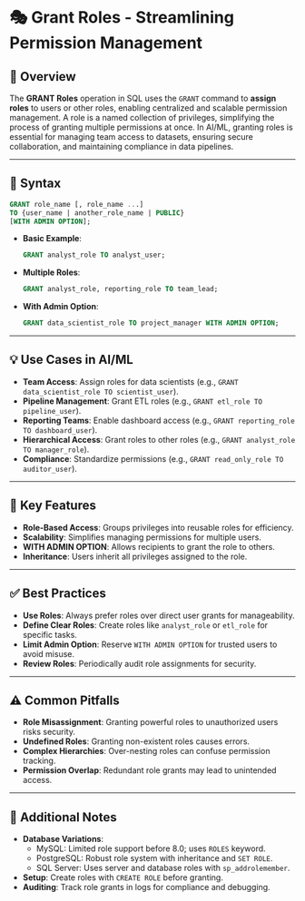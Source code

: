 # 🎭 Grant Roles - Streamlining Permission Management

## 🌟 Overview

The **GRANT Roles** operation in SQL uses the `GRANT` command to **assign roles** to users or other roles, enabling centralized and scalable permission management. A role is a named collection of privileges, simplifying the process of granting multiple permissions at once. In AI/ML, granting roles is essential for managing team access to datasets, ensuring secure collaboration, and maintaining compliance in data pipelines.

---

## 📜 Syntax

```sql
GRANT role_name [, role_name ...]
TO {user_name | another_role_name | PUBLIC}
[WITH ADMIN OPTION];
```

- **Basic Example**:
  ```sql
  GRANT analyst_role TO analyst_user;
  ```
- **Multiple Roles**:
  ```sql
  GRANT analyst_role, reporting_role TO team_lead;
  ```
- **With Admin Option**:
  ```sql
  GRANT data_scientist_role TO project_manager WITH ADMIN OPTION;
  ```

---

## 💡 Use Cases in AI/ML

- **Team Access**: Assign roles for data scientists (e.g., `GRANT data_scientist_role TO scientist_user`).
- **Pipeline Management**: Grant ETL roles (e.g., `GRANT etl_role TO pipeline_user`).
- **Reporting Teams**: Enable dashboard access (e.g., `GRANT reporting_role TO dashboard_user`).
- **Hierarchical Access**: Grant roles to other roles (e.g., `GRANT analyst_role TO manager_role`).
- **Compliance**: Standardize permissions (e.g., `GRANT read_only_role TO auditor_user`).

---

## 🔑 Key Features

- **Role-Based Access**: Groups privileges into reusable roles for efficiency.
- **Scalability**: Simplifies managing permissions for multiple users.
- **WITH ADMIN OPTION**: Allows recipients to grant the role to others.
- **Inheritance**: Users inherit all privileges assigned to the role.

---

## ✅ Best Practices

- **Use Roles**: Always prefer roles over direct user grants for manageability.
- **Define Clear Roles**: Create roles like `analyst_role` or `etl_role` for specific tasks.
- **Limit Admin Option**: Reserve `WITH ADMIN OPTION` for trusted users to avoid misuse.
- **Review Roles**: Periodically audit role assignments for security.

---

## ⚠️ Common Pitfalls

- **Role Misassignment**: Granting powerful roles to unauthorized users risks security.
- **Undefined Roles**: Granting non-existent roles causes errors.
- **Complex Hierarchies**: Over-nesting roles can confuse permission tracking.
- **Permission Overlap**: Redundant role grants may lead to unintended access.

---

## 📝 Additional Notes

- **Database Variations**:
  - MySQL: Limited role support before 8.0; uses `ROLES` keyword.
  - PostgreSQL: Robust role system with inheritance and `SET ROLE`.
  - SQL Server: Uses server and database roles with `sp_addrolemember`.
- **Setup**: Create roles with `CREATE ROLE` before granting.
- **Auditing**: Track role grants in logs for compliance and debugging.